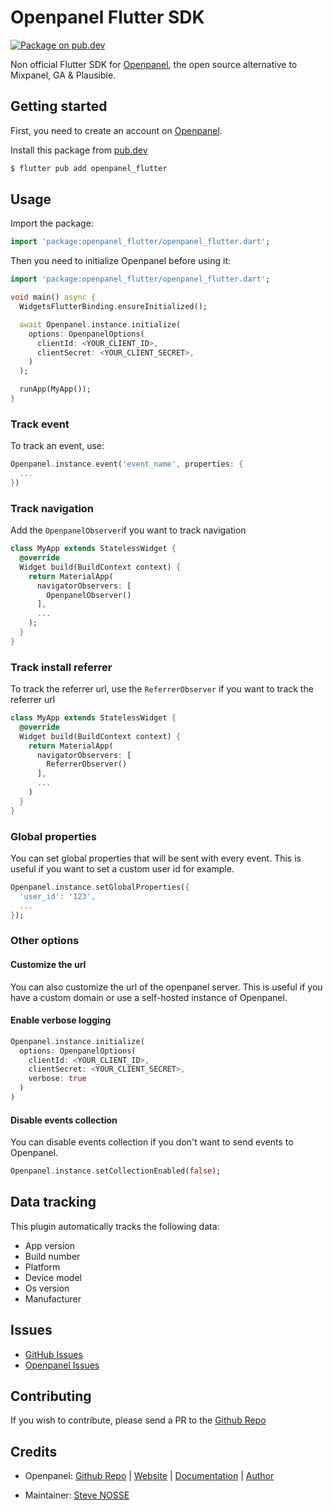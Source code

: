 # Openpanel Flutter SDK

[![Package on pub.dev][pubdev_badge]][pubdev_link]

Non official Flutter SDK for [Openpanel](https://openpanel.dev), the open source
alternative to Mixpanel, GA & Plausible.

## Getting started

First, you need to create an account on [Openpanel](https://openpanel.dev).

Install this package from [pub.dev](https://pub.dev)

```bash
$ flutter pub add openpanel_flutter
```

## Usage

Import the package:

```dart
import 'package:openpanel_flutter/openpanel_flutter.dart';
```

Then you need to initialize Openpanel before using it:

```dart
import 'package:openpanel_flutter/openpanel_flutter.dart';

void main() async {
  WidgetsFlutterBinding.ensureInitialized();

  await Openpanel.instance.initialize(
    options: OpenpanelOptions(
      clientId: <YOUR_CLIENT_ID>,
      clientSecret: <YOUR_CLIENT_SECRET>,
    )
  );

  runApp(MyApp());
}
```

### Track event

To track an event, use:

```dart
Openpanel.instance.event('event_name', properties: {
  ...
})
```

### Track navigation
Add the `OpenpanelObserver`if you want to track navigation

```dart
class MyApp extends StatelessWidget {
  @override
  Widget build(BuildContext context) {
    return MaterialApp(
      navigatorObservers: [
        OpenpanelObserver()
      ],
      ...
    );
  }
}
```

### Track install referrer

To track the referrer url, use the `ReferrerObserver` if you want to track the referrer url

```dart
class MyApp extends StatelessWidget {
  @override
  Widget build(BuildContext context) {
    return MaterialApp(
      navigatorObservers: [
        ReferrerObserver()
      ],
      ...
    )
  }
}
```

### Global properties

You can set global properties that will be sent with every event. This is useful
if you want to set a custom user id for example.

```dart
Openpanel.instance.setGlobalProperties({
  'user_id': '123',
  ...
});
```

### Other options

#### Customize the url
You can also customize the url of the openpanel server. This is useful if you have a custom domain or use a self-hosted instance of Openpanel.

#### Enable verbose logging
```dart
Openpanel.instance.initialize(
  options: OpenpanelOptions(
    clientId: <YOUR_CLIENT_ID>,
    clientSecret: <YOUR_CLIENT_SECRET>,
    verbose: true
  )
)
```

#### Disable events collection
You can disable events collection if you don't want to send events to Openpanel.
```dart
Openpanel.instance.setCollectionEnabled(false);
```

## Data tracking

This plugin automatically tracks the following data:
- App version
- Build number
- Platform
- Device model
- Os version
- Manufacturer

## Issues

- [GitHub Issues](https://github.com/stevenosse/openpanel_flutter/issues)
- [Openpanel Issues](https://github.com/Openpanel-dev/openpanel/issues)

## Contributing
If you wish to contribute, please send a PR to the [Github Repo](https://github.com/stevenosse/openpanel_flutter)

## Credits
- Openpanel: [Github Repo](https://github.com/Openpanel-dev/openpanel) | [Website](https://openpanel.dev) | [Documentation](https://docs.openpanel.dev) | [Author](https://x.com/CarlLindesvard)

- Maintainer: [Steve NOSSE](https://x.com/nossesteve)

[pubdev_badge]: https://img.shields.io/pub/v/openpanel_flutter
[pubdev_link]: https://pub.dev/packages/openpanel_flutter